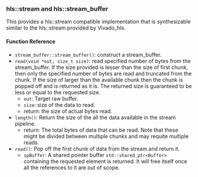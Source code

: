 ### hls::stream and hls::stream_buffer
This provides a hls::stream compatible implementation that is synthesizable similar to the hls::stream provided by Vivado_hls.

#### Function Reference
- `stream_buffer::stream_buffer()`: construct a stream_buffer.
- `read(void *out, size_t size)`: read specified number of bytes from the stream_buffer. If the size provided is lesser than the size of first chunk, then only the specified number of bytes are read and truncated from the chunk. If the size of larger than the available chunk then the chunk is popped off and is returned as it is. The returned size is guaranteed to be less or equal to the requested size.
	- `out`: Target raw buffer.
	- `size`: size of the data to read.
	- return: the size of actual bytes read.
- `length()`: Return the size of the all the data available in the stream pipeline.
	- return: The total bytes of data that can be read. Note that these might be divided between multiple chunks and may requite multiple reads.
- `read()`: Pop off the first chunk of data from the stream and return it.
	- `spBuffer`: A shared pointer buffer `std::shared_ptr<Buffer>` containing the requested element is returned. It will free itself once all the references to it are out of scope.
